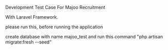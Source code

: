 Development Test Case For Majoo Recruitment

With Laravel Framework.

please run this, before running the application

create database with name majoo_test
and run this command "php artisan migrate:fresh --seed"
